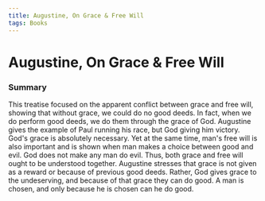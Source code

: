 ```yaml
---
title: Augustine, On Grace & Free Will
tags: Books
---
```


# Augustine, On Grace & Free Will
### Summary
This treatise focused on the apparent conflict between grace and free will, showing that without grace, we could do no good deeds. In fact, when we do perform good deeds, we do them through the grace of God. Augustine gives the example of Paul running his race, but God giving him victory. God's grace is absolutely necessary. Yet at the same time, man's free will is also important and is shown when man makes a choice between good and evil. God does not make any man do evil. Thus, both grace and free will ought to be understood together. Augustine stresses that grace is not given as a reward or because of previous good deeds. Rather, God gives grace to the undeserving, and because of that grace they can do good. A man is chosen, and only because he is chosen can he do good.
